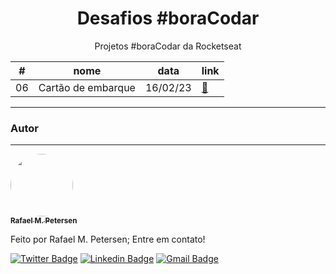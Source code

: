 <h1 align="center">  Desafios #boraCodar  </h1>

<p align="center">Projetos #boraCodar da Rocketseat</p>

<table>
    <thead>
        <tr>
            <th>#</th>
            <th>nome</th>
            <th>data</th>
            <th>link</th>
        </tr>
    </thead>
    <tbody>
        <!-- <tr>
            <td>01</td>
            <td>Music Player</td>
            <td>11/01/23</td>
            <td><a href="01">🔗</a></td>
        </tr>
        <tr>
            <td>02</td>
            <td>Product Card</td>
            <td>18/01/23</td>
            <td><a href="02">🔗</a></td>
        </tr>
        <tr>
            <td>03</td>
            <td>Botões e Cursores</td>
            <td>25/01/23</td>
            <td><a href="03">🔗</a></td>
        </tr>
        <tr>
            <td>04</td>
            <td>Chat</td>
            <td>01/02/23</td>
            <td><a href="04">🔗</a></td>
        </tr>
        <tr>
            <td>05</td>
            <td>Calculadora</td>
            <td>08/02/23</td>
            <td><a href="05">🔗</a></td>
        </tr> -->
         <tr>
            <td>06</td>
            <td>Cartão de embarque</td>
            <td>16/02/23</td>
            <td><a href="06">🔗</a></td>
        </tr>
    </tbody>
</table>

---

### Autor

---

<a href="https://www.linkedin.com/in/rafael-petersen-ab827a14a/">
 <img style="border-radius: 50%;" src="https://github.com/rmpetersen86.png?size=100" width="100px; rounded" alt=""/>
 <br />
 <sub><b>Rafael M. Petersen</b></sub></a> <!-- <a href="https://www.linkedin.com/in/rafael-petersen-ab827a14a/" title="RMPetersen"></a> -->

Feito por Rafael M. Petersen; Entre em contato!

[![Twitter Badge](https://img.shields.io/badge/-@rafaelpetersen1-1ca0f1?style=flat-square&labelColor=1ca0f1&logo=twitter&logoColor=white&link=https://twitter.com/rafaelpetersen1)](https://twitter.com/rafaelpetersen1) [![Linkedin Badge](https://img.shields.io/badge/-Rafael-blue?style=flat-square&logo=Linkedin&logoColor=white&link=www.linkedin.com/in/rafael-petersen-ab827a14a)](www.linkedin.com/in/rafael-petersen-ab827a14a)
[![Gmail Badge](https://img.shields.io/badge/-rafael.petersen86@gmail.com-c14438?style=flat-square&logo=Gmail&logoColor=white&link=mailto:rafael.petersen86@gmail.com)](mailto:rafael.petersen86@gmail.com)
